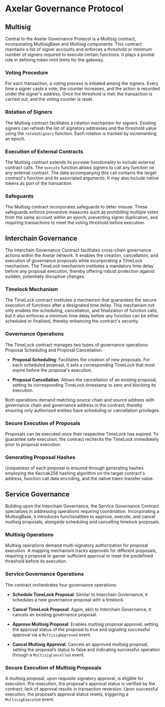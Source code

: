 # Axelar Governance Protocol

## Multisig
Central to the Axelar Governance Protocol is a Multisig contract, incorporating MultisigBase and Multisig components. This contract maintains a list of signer accounts and enforces a threshold or minimum number of signers required to execute certain functions. It plays a pivotal role in defining token mint limits for the gateway.

### Voting Procedure
For each transaction, a voting process is initiated among the signers. Every time a signer casts a vote, the counter increases, and the action is recorded under the signer's address. Once the threshold is met, the transaction is carried out, and the voting counter is reset.

### Rotation of Signers
The Multisig contract facilitates a rotation mechanism for signers. Existing signers can refresh the list of signatory addresses and the threshold value using the `rotateSigners` function. Each rotation is tracked by incrementing an epoch.

### Execution of External Contracts
The Multisig contract extends its purview functionality to include external contract calls. The `execute` function allows signers to call any function on any external contract. The data accompanying this call contains the target contract's function and its associated arguments. It may also include native tokens as part of the transaction.

### Safeguards
The Multisig contract incorporates safeguards to deter misuse. These safeguards enforce preventive measures such as prohibiting multiple votes from the same account within an epoch, preventing signer duplication, and requiring transactions to meet the voting threshold before execution.

## Interchain Governance

The Interchain Governance Contract facilitates cross-chain governance actions within the Axelar network. It enables the creation, cancellation, and execution of governance proposals while incorporating a TimeLock mechanism. The TimeLock mechanism institutes a mandatory time delay before any proposal execution, thereby offering robust protection against sudden, potentially disruptive changes.

### Timelock Mechanism
The TimeLock contract institutes a mechanism that guarantees the secure execution of functions after a designated time delay. This mechanism not only enables the scheduling, cancellation, and finalization of function calls, but it also enforces a minimum time delay before any function can be either scheduled or finalized, thereby enhancing the contract's security.

### Governance Operations
The TimeLock contract manages two types of governance operations: Proposal Scheduling and Proposal Cancellation.

- **Proposal Scheduling**:  Facilitates the creation of new proposals. For each scheduled proposal, it sets a corresponding TimeLock that must expire before the proposal's execution.

- **Proposal Cancellation**: Allows the cancellation of an existing proposal, setting its corresponding TimeLock timestamp to zero and blocking its execution.

Both operations demand matching source chain and source address with governance chain and governance address in the contract, thereby ensuring only authorized entities have scheduling or cancellation privileges.

### Secure Execution of Proposals
Proposals can be executed once their respective TimeLock has expired. To guarantee safe execution, the contract rechecks the TimeLock immediately prior to proposal execution.

### Generating Proposal Hashes
Uniqueness of each proposal is ensured through generating hashes employing the Keccak256 hashing algorithm on the target contract's address, function call data encoding, and the native token transfer value.

## Service Governance

Building upon the Interchain Governance, the Service Governance Contract specializes in addressing operations requiring coordination. Incorporating a MultisigBase, it introduces functionalities to approve, execute, and cancel multisig proposals, alongside scheduling and cancelling timelock proposals.

### Multisig Operations
Multisig operations demand multi-signatory authorization for proposal execution. A mapping mechanism tracks approvals for different proposals, requiring a proposal to garner sufficient approval to meet the predefined threshold before its execution.

### Service Governance Operations
The contract orchestrates four governance operations:

- **Schedule TimeLock Proposal**: Similar to Interchain Governance, it schedules a new governance proposal with a timelock.

- **Cancel TimeLock Proposal**: Again, akin to Interchain Governance, it cancels an existing governance proposal.

- **Approve Multisig Proposal**: Enables multisig proposal approval, setting the approval status of the proposal to true and signaling successful approval via a `MultisigApproved` event.

- **Cancel Multisig Approval**: Cancels an approved multisig proposal, setting the proposal’s status to false and indicating successful operation through a `MultisigCancelled` event.

### Secure Execution of Multisig Proposals
A multisig proposal, upon requisite signatory approval, is eligible for execution. Pre-execution, the proposal's approval status is verified by the contract; lack of approval results in transaction reversion. Upon successful execution, the proposal’s approval status resets, triggering a `MultisigExecuted` event.
